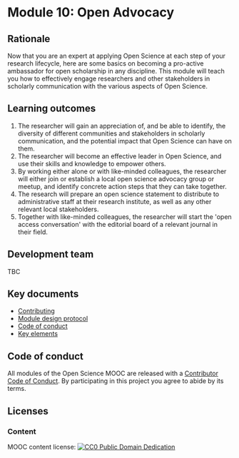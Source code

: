 # Module 10: Open Advocacy

## Rationale <a name="Rationale"></a>

Now that you are an expert at applying Open Science at each step of your research lifecycle, here are some basics on becoming a pro-active ambassador for open scholarship in any discipline. This module will teach you how to effectively engage researchers and other stakeholders in scholarly communication with the various aspects of Open Science.


## Learning outcomes <a name="Learning outcomes"></a>

1. The researcher will gain an appreciation of, and be able to identify, the diversity of different communities and stakeholders in scholarly communication, and the potential impact that Open Science can have on them.
1. The researcher will become an effective leader in Open Science, and use their skills and knowledge to empower others.
1. By working either alone or with like-minded colleagues, the researcher will either join or establish a local open science advocacy group or meetup, and identify concrete action steps that they can take together.
1. The research will prepare an open science statement to distribute to administrative staff at their research institute, as well as any other relevant local stakeholders.
1. Together with like-minded colleagues, the researcher will start the 'open access conversation' with the editorial board of a relevant journal in their field.

## Development team
TBC

## Key documents <a name="Key documents"></a>

- [Contributing](CONTRIBUTING.md)
- [Module design protocol](https://github.com/OpenScienceMOOC/Module-10-Open-Advocacy/tree/master/production_toolkit/MODULE_DESIGN_PROTOCOL.md)
- [Code of conduct](CODE_OF_CONDUCT.md)
- [Key elements](key_elements.md)

## Code of conduct

All modules of the Open Science MOOC are released with a [Contributor Code of Conduct](CODE_OF_CONDUCT.md). By participating in this project you agree to abide by its terms.

## Licenses <a name="Licenses"></a>

### Content 
MOOC content license: [![CC0 Public Domain Dedication](https://img.shields.io/badge/License-CC0%201.0-lightgrey.svg)](https://creativecommons.org/publicdomain/zero/1.0/)
